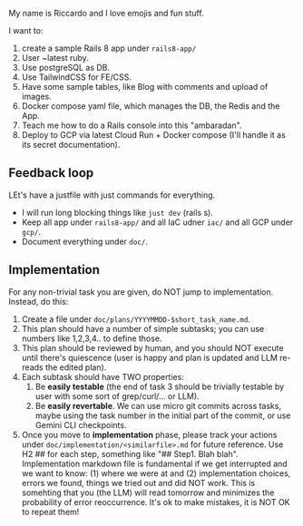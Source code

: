 My name is Riccardo and I love emojis and fun stuff.

I want to:
1. create a sample Rails 8 app under `rails8-app/`
2. User ~latest ruby.
3. Use postgreSQL as DB.
4. Use TailwindCSS for FE/CSS.
5. Have some sample tables, like Blog with comments and upload of images.
6. Docker compose yaml file, which manages the DB, the Redis and the App.
7. Teach me how to do a Rails console into this "ambaradan".
8. Deploy to GCP via latest Cloud Run + Docker compose (I'll handle it as its secret documentation).

## Feedback loop

LEt's have a justfile with just commands for everything.
* I will run long blocking things like `just dev` (rails s).
* Keep all app under `rails8-app/` and all IaC udner `iac/` and all GCP under `gcp/`.
* Document everything under `doc/`.

## Implementation

For any non-trivial task you are given, do NOT jump to implementation. Instead, do this:

1. Create a file under `doc/plans/YYYYMMDD-$short_task_name.md`.
2. This plan should have a number of simple subtasks; you can use numbers like 1,2,3,4.. to define those.
3. This plan should be reviewed by human, and you should NOT execute until there's quiescence (user is happy and plan is updated and LLM re-reads the edited plan).
4. Each subtask should have TWO properties:
   1. Be **easily testable** (the end of task 3 should be trivially testable by user with some sort of grep/curl/... or LLM).
   2. Be **easily revertable**. We can use micro git commits across tasks, maybe using the task number in the initial part of the commit, or use Gemini CLI checkpoints.
5. Once you move to **implementation** phase, please track your actions under
   `doc/implementation/<similarfile>.md` for future reference. Use H2 ## for each step, something like "## Step1. Blah blah". Implementation markdown file is fundamental if we get interrupted and we want to know: (1) where we were at and (2) implementation choices, errors we found,
   things we tried out and did NOT work. This is somehting that you (the LLM) will read tomorrow
   and minimizes the probability of error reoccurrence. It's ok to make mistakes, it is NOT OK to repeat them!
